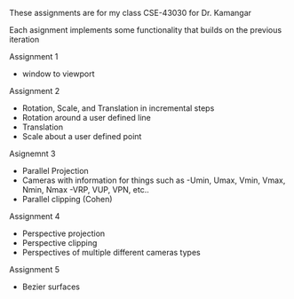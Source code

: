 These assignments are for my class CSE-43030 for Dr. Kamangar

Each asignment implements some functionality that builds on the previous iteration

Assignment 1 
- window to viewport

Assignment 2 
- Rotation, Scale, and Translation in incremental steps
- Rotation around a user defined line
- Translation
- Scale about a user defined point

Asignemnt 3 
- Parallel Projection
- Cameras with information for things such as
  -Umin, Umax, Vmin, Vmax, Nmin, Nmax
  -VRP, VUP, VPN, etc..
- Parallel clipping (Cohen)

Assignment 4 
- Perspective projection
- Perspective clipping
- Perspectives of multiple different cameras types

Assignment 5 
- Bezier surfaces
